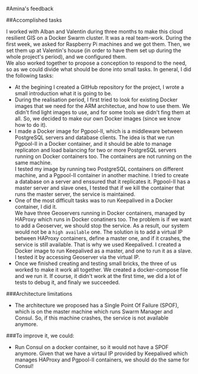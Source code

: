 #Amina's feedback

##Accomplished tasks

I worked with Alban and Valentin during three months to make this cloud resilient GIS on a Docker Swarm cluster. It was a real team-work. During the first week, we asked for Raspberry Pi machines and we got them. Then, we set them up at Valentin's house (in order to have them set up during the whole project's period), and we configured them.  
We also worked together to propose a conception to respond to the need, so as we could divide what should be done into small tasks. In general, I did the following tasks:

* At the begining I created a GitHub repository for the project, I wrote a small introduction what it is going to be.
* During the realisation period, I first tried to look for existing Docker images that we need for the ARM architectue, and how to use them. We didn't find light images to use, and for some tools we didn't fing them at all. So, we decided to make our own Docker images (since we know how to do it).
* I made a Docker image for Pgpool-II, which is a middleware between PostgreSQL servers and database clients. The idea is that we run Pgpool-II in a Docker container, and it should be able to manage replicaton and load balancing for two or more PostgreSQL servers running on Docker containers too. The containers are not running on the same machine.  
I tested my image by running two PostgreSQL containers on different machine, and a Pgpool-II container in another machine. I tried to create a database on a server and enssured that it replicates it. Pgpool-II has a master server and slave ones, I tested that if we kill the container that runs the master server, the service is maintained.
* One of the most difficult tasks was to run Keepalived in a Docker container, I did it.  
We have three Geoservers running in Docker containers, managed by HAProxy which runs in Docker conatiners too. The problem is if we want to add a Geoserver, we should stop the service. As a result, our system would not be a `high available` one. The solution is to add a virtual IP between HAProxy containers, define a master one, and if it crashes, the service is still available. That is why we used Keepalived.
I created a Docker image to run Keepalived as a master, and one to run it as a slave. I tested it by accessing Geoserver via the virtual IP.  
* Once we finished creating and testing small bricks, the three of us worked to make it work all together. We created a docker-compose file and we run it. If course, it didn't work at the first time, we did a lot of tests to debug it, and finaly we succeeded.

###Architecture limitations

* The architecture we proposed has a Single Point Of Failure (SPOF), which is on the master machine which runs Swarm Manager and Consul. So, if this machine crashes, the service is not available anymore.

###To improve it, we could:

* Run Consul on a docker container, so it would not have a SPOF anymore. Given that we have a virtaul IP provided by Keepalived which manages HAProxy and Pgpool-II containers, we should do the same for Consul!  
